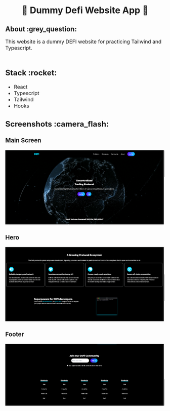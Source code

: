 <h1 align="center">
  🧠 Dummy Defi Website App 🧠
</h1>
<h2>
  About :grey_question:
</h2>
<p><font size="3">
  This website is a dummy DEFI website for practicing Tailwind and Typescript.
  <br><br> 
</p>
<h2>
  Stack :rocket:
</h2>
<ul>
      <li>React</li>
      <li>Typescript</li>
      <li>Tailwind</li>
      <li>Hooks</li>
</ul>
<h2>
  Screenshots :camera_flash:
</h2>
<h3>
  Main Screen
</h3>
<img src="./public/images/MainScreen.png"/>
<h3>
  Hero
</h3>
<img src="./public/images/Hero.png"/>
<h3>
  Footer
</h3>
<img src="./public/images/Footer.png"/>

